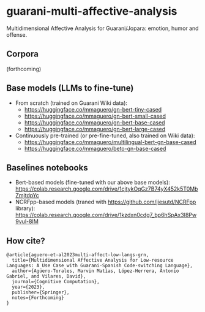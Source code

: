 # guarani-multi-affective-analysis
Multidimensional Affective Analysis for Guarani/Jopara: emotion, humor and offense.

## Corpora
(forthcoming)

## Base models (LLMs to fine-tune)
- From scratch (trained on Guarani Wiki data):
    - https://huggingface.co/mmaguero/gn-bert-tiny-cased
    - https://huggingface.co/mmaguero/gn-bert-small-cased
    - https://huggingface.co/mmaguero/gn-bert-base-cased
    - https://huggingface.co/mmaguero/gn-bert-large-cased
- Continuously pre-trained (or pre-fine-tuned, also trained on Wiki data):
    - https://huggingface.co/mmaguero/multilingual-bert-gn-base-cased
    - https://huggingface.co/mmaguero/beto-gn-base-cased

## Baselines notebooks

- Bert-based models (fine-tuned with our above base models): https://colab.research.google.com/drive/1cjtykOqGz7B74yX452k5T0MbZmjtdpYc
- NCRFpp-based models (traned with https://github.com/jiesutd/NCRFpp library): https://colab.research.google.com/drive/1kzdxn0cdg7_bp6hSpAx3I8Pw9vul-8IM


## How cite?

```
@article{aguero-et-al2023multi-affect-low-langs-grn,
  title={Multidimensional Affective Analysis for Low-resource Languages: A Use Case with Guarani-Spanish Code-switching Language},
  author={Agüero-Torales, Marvin Matías, López-Herrera, Antonio Gabriel, and Vilares, David},
  journal={Cognitive Computation},
  year={2023},
  publisher={Springer},
  notes={Forthcoming}
}
```

